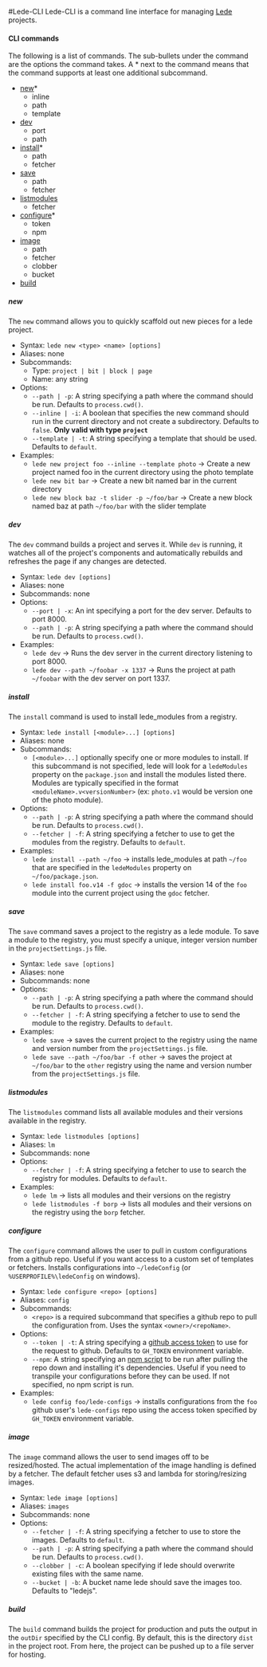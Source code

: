 #Lede-CLI
Lede-CLI is a command line interface for managing [Lede](http://github.com/tbtimes/lede) projects.

#### CLI commands
The following is a list of commands. The sub-bullets under the command are the options the command takes. A \* next to the command means that the command supports at least one additional subcommand.
* [new](#new)\*
    * inline
    * path
    * template
* [dev](#dev)
    * port
    * path
* [install](#install)\*
    * path
    * fetcher
* [save](#save)
    * path
    * fetcher
* [listmodules](#listmodules)
    * fetcher
* [configure](#configure)\*
    * token
    * npm
* [image](#image)
    * path
    * fetcher
    * clobber
    * bucket
* [build](#build)

##### new
The `new` command allows you to quickly scaffold out new pieces for a lede project.
* Syntax: `lede new <type> <name> [options]`
* Aliases: none
* Subcommands:
    * Type: `project | bit | block | page`
    * Name: any string
* Options:
    * `--path | -p`: A string specifying a path where the command should be run. Defaults to `process.cwd()`.
    * `--inline | -i`: A boolean that specifies the new command should run in the current directory and not create a subdirectory. Defaults to `false`. __Only valid with type `project`__
    * `--template | -t`: A string specifying a template that should be used. Defaults to `default`.
* Examples:
    * `lede new project foo --inline --template photo` -> Create a new project named foo in the current directory using the photo template
    * `lede new bit bar` -> Create a new bit named bar in the current directory
    * `lede new block baz -t slider -p ~/foo/bar` -> Create a new block named baz at path `~/foo/bar` with the slider template

##### dev
The `dev` command builds a project and serves it. While `dev` is running, it watches all of the project's components and automatically rebuilds and refreshes the page if any changes are detected.
* Syntax: `lede dev [options]`
* Aliases: none
* Subcommands: none
* Options:
    * `--port | -x`: An int specifying a port for the dev server. Defaults to port 8000.
    * `--path | -p`: A string specifying a path where the command should be run. Defaults to `process.cwd()`.
* Examples:
    * `lede dev` -> Runs the dev server in the current directory listening to port 8000.
    * `lede dev --path ~/foobar -x 1337` -> Runs the project at path `~/foobar` with the dev server on port 1337.

##### install
The `install` command is used to install lede_modules from a registry.
* Syntax: `lede install [<module>...] [options]`
* Aliases: none
* Subcommands:
    * `[<module>...]` optionally specify one or more modules to install. If this subcommand is not specified, lede will look for a `ledeModules` property on the `package.json` and install the modules listed there. Modules are typically specified in the format `<moduleName>.v<versionNumber>` (ex: `photo.v1` would be version one of the photo module).
* Options:
    * `--path | -p`: A string specifying a path where the command should be run. Defaults to `process.cwd()`.
    * `--fetcher | -f`: A string specifying a fetcher to use to get the modules from the registry. Defaults to `default`.
* Examples:
    * `lede install --path ~/foo` -> installs lede_modules at path `~/foo` that are specified in the `ledeModules` property on `~/foo/package.json`.
    * `lede install foo.v14 -f gdoc` -> installs the version 14 of the `foo` module into the current project using the `gdoc` fetcher.

##### save
The `save` command saves a project to the registry as a lede module. To save a module to the registry, you must specify a unique, integer version number in the `projectSettings.js` file.
* Syntax: `lede save [options]`
* Aliases: none
* Subcommands: none
* Options:
    * `--path | -p`: A string specifying a path where the command should be run. Defaults to `process.cwd()`.
    * `--fetcher | -f`: A string specifying a fetcher to use to send the module to the registry. Defaults to `default`.
* Examples:
    * `lede save` -> saves the current project to the registry using the name and version number from the `projectSettings.js` file.
    * `lede save --path ~/foo/bar -f other` -> saves the project at `~/foo/bar` to the `other` registry using the name and version number from the `projectSettings.js` file.

##### listmodules
The `listmodules` command lists all available modules and their versions available in the registry.
* Syntax: `lede listmodules [options]`
* Aliases: `lm`
* Subcommands: none
* Options:
    * `--fetcher | -f`: A string specifying a fetcher to use to search the registry for modules. Defaults to `default`.
* Examples:
    * `lede lm` -> lists all modules and their versions on the registry
    * `lede listmodules -f borp` -> lists all modules and their versions on the registry using the `borp` fetcher.

##### configure
The `configure` command allows the user to pull in custom configurations from a github repo. Useful if you want access to a custom set of templates or fetchers. Installs configurations into `~/ledeConfig` (or `%USERPROFILE%\ledeConfig` on windows).
* Syntax: `lede configure <repo> [options]`
* Aliases: `config`
* Subcommands:
    * `<repo>` is a required subcommand that specifies a github repo to pull the configuration from. Uses the syntax `<owner>/<repoName>`.
* Options:
    * `--token | -t`: A string specifying a [github access token](https://help.github.com/articles/creating-an-access-token-for-command-line-use/) to use for the request to github. Defaults to `GH_TOKEN` environment variable.
    * `--npm`: A string specifying an [npm script](https://docs.npmjs.com/misc/scripts) to be run after pulling the repo down and installing it's dependencies. Useful if you need to transpile your configurations before they can be used. If not specified, no npm script is run.
* Examples:
    * `lede config foo/lede-configs` -> installs configurations from the `foo` github user's `lede-configs` repo using the access token specified by `GH_TOKEN` environment variable.
    
##### image
The `image` command allows the user to send images off to be resized/hosted. The actual implementation of the image handling is defined by a fetcher. The default fetcher uses s3 and lambda for storing/resizing images.
* Syntax: `lede image [options]`
* Aliases: `images`
* Subcommands: none
* Options:
    * `--fetcher | -f`: A string specifying a fetcher to use to store the images. Defaults to `default`.
    * `--path | -p`: A string specifying a path where the command should be run. Defaults to `process.cwd()`.
    * `--clobber | -c`: A boolean specifying if lede should overwrite existing files with the same name.
    * `--bucket | -b`: A bucket name lede should save the images too. Defaults to "ledejs".

##### build
The `build` command builds the project for production and puts the output in the `outDir` specified by the CLI config. By default, this is the directory `dist` in the project root. From here, the project can be pushed up to a file server for hosting.